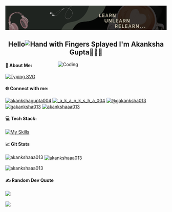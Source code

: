 ![logo](https://github.com/akankshaaa013/akankshaaa013/blob/main/Learn3.png)
<h2 align="center">Hello<img src="https://raw.githubusercontent.com/Tarikul-Islam-Anik/Animated-Fluent-Emojis/master/Emojis/Hand%20gestures/Hand%20with%20Fingers%20Splayed.png" alt="Hand with Fingers Splayed" width="22" height="25" /> I'm Akanksha Gupta👩🏻‍💻</h2>

<img align="right" alt="Coding" width="340" src="https://user-images.githubusercontent.com/74038190/221352975-94759904-aa4c-4032-a8ab-b546efb9c478.gif">

#### 🌈 About Me:
<div align="left">
<a href="https://git.io/typing-svg">
<img src="https://readme-typing-svg.demolab.com?font=Fira+Code&weight=500&size=13&duration=4000&pause=1000&color=1FCEF7&multiline=true&random=false&width=500&height=60&lines=%F0%9F%8C%B1+I%E2%80%99m+currently+learning+Java+%F0%9F%91%A9%F0%9F%8F%BB%E2%80%8D%F0%9F%92%BB;%F0%9F%93%AB+How+to+reach+me+gakanksha013%40gmail.com;%E2%9A%A1+Thriving+on+caffeine%2C+debugging%2C+and+endless+lines+of+code%F0%9F%98%9B" alt="Typing SVG" /></a>
</div>

#### 🌐 Connect with me:
<p align="left">
<a href="https://linkedin.com/in/akankshagupta004" target="blank"><img align="center" src="https://raw.githubusercontent.com/rahuldkjain/github-profile-readme-generator/master/src/images/icons/Social/linked-in-alt.svg" alt="akankshagupta004" height="30" width="40" /></a>
<a href="https://instagram.com/_a_k_a_n_k_s_h_a_004" target="blank"><img align="center" src="https://raw.githubusercontent.com/rahuldkjain/github-profile-readme-generator/master/src/images/icons/Social/instagram.svg" alt="_a_k_a_n_k_s_h_a_004" height="30" width="40" /></a>
<a href="https://medium.com/@gakanksha013" target="blank"><img align="center" src="https://raw.githubusercontent.com/rahuldkjain/github-profile-readme-generator/master/src/images/icons/Social/medium.svg" alt="@gakanksha013" height="30" width="40" /></a>
<a href="https://www.leetcode.com/gakanksha013" target="blank"><img align="center" src="https://raw.githubusercontent.com/rahuldkjain/github-profile-readme-generator/master/src/images/icons/Social/leet-code.svg" alt="gakanksha013" height="30" width="40" /></a>
<a href="https://kaggle.com/akankshaaa013" target="blank"><img align="center" src="https://raw.githubusercontent.com/rahuldkjain/github-profile-readme-generator/master/src/images/icons/Social/kaggle.svg" alt="akankshaaa013" height="30" width="40" /></a>
</p>

#### 💻 Tech Stack:
[![My Skills](https://skillicons.dev/icons?i=c,cpp,css,html,js,mysql,py,java,react,vscode&perline=10&theme=dark&)](https://skillicons.dev)


#### 📈 Git Stats
<p><img align="left" src="https://github-readme-stats.vercel.app/api/top-langs?username=akankshaaa013&show_icons=true&locale=en&layout=compact&theme=vision-friendly-dark&hide_border=false&" alt="akankshaaa013" /></p>

<p>&nbsp;<img align="center" src="https://github-readme-stats.vercel.app/api?username=akankshaaa013&show_icons=true&locale=en&theme=vision-friendly-dark&hide_border=false&" alt="akankshaaa013" /></p>

<p><img align="center" src="https://github-readme-streak-stats.herokuapp.com/?user=akankshaaa013&theme=vision-friendly-dark&hide_border=false&" alt="akankshaaa013" /></p>

#### ✍️ Random Dev Quote
![](https://quotes-github-readme.vercel.app/api?type=horizontal&theme=radical)

[![](https://visitcount.itsvg.in/api?id=akankshaaa013&icon=1&color=7)](https://visitcount.itsvg.in)
